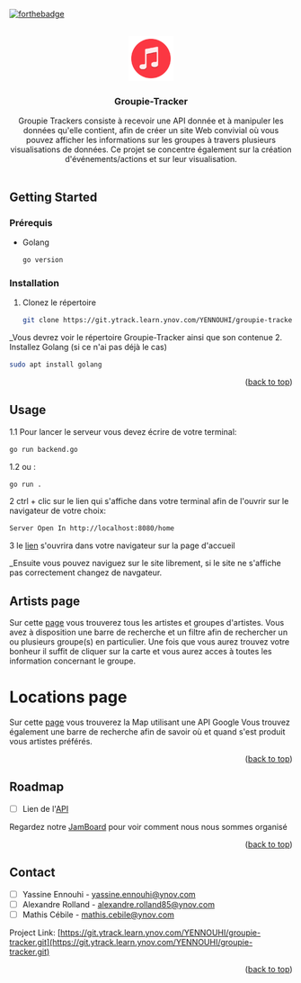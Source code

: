 [![forthebadge](https://forthebadge.com/images/badges/made-with-go.svg)][contributors-url]

<!-- PROJECT LOGO -->
<br />
<div align="center">
  <a href="https://git.ytrack.learn.ynov.com/YENNOUHI/groupie-tracker">
    <img src="./static/img/logo.png" alt="Logo" width="80" height="80">
  </a>

<h3 align="center">Groupie-Tracker</h3>

  <p align="center">
    Groupie Trackers consiste à recevoir une API donnée et à manipuler les données qu'elle contient, afin de créer un site Web convivial où vous pouvez afficher les informations sur les groupes à travers plusieurs visualisations de données. Ce projet se concentre également sur la création d'événements/actions et sur leur visualisation.
    <br />
    <br /> 
  </p>
</div>

<!-- GETTING STARTED -->
## Getting Started

### Prérequis

* Golang
  ```sh
  go version
  ```

### Installation

1. Clonez le répertoire
   ```sh
   git clone https://git.ytrack.learn.ynov.com/YENNOUHI/groupie-tracker.git
   ```
_Vous devrez voir le répertoire Groupie-Tracker ainsi que son contenue
2. Installez Golang (si ce n'ai pas déjà le cas)
   ```sh
   sudo apt install golang
   ```


<p align="right">(<a href="#top">back to top</a>)</p>



<!-- USAGE EXAMPLES -->
## Usage

1.1 Pour lancer le serveur vous devez écrire de votre terminal:
```sh
go run backend.go
```
1.2 ou :
```sh
go run .
```
2 ctrl + clic sur le lien qui s'affiche dans votre terminal afin de l'ouvrir sur le navigateur de votre choix:
```sh
Server Open In http://localhost:8080/home
```
3 le [lien](http://localhost:8080/home) s'ouvrira dans votre navigateur sur la page d'accueil

_Ensuite vous pouvez naviguez sur le site librement, si le site ne s'affiche pas correctement changez de navgateur.

## Artists page
 
 Sur cette [page](http://localhost:8080/artists) vous trouverez tous les artistes et groupes d'artistes.
 Vous avez à disposition une barre de recherche et un filtre afin de rechercher un ou plusieurs groupe(s) en particulier.
 Une fois que vous aurez trouvez votre bonheur il suffit de cliquer sur la carte et vous aurez acces à toutes les information concernant le groupe.

# Locations page

Sur cette [page](http://localhost:8080/locations) vous trouverez la Map utilisant une API Google
Vous trouvez également une barre de recherche afin de savoir où et quand s'est produit vous artistes préférés.
<p align="right">(<a href="#top">back to top</a>)</p>

<!-- ROADMAP -->
## Roadmap

- [ ] Lien de l'[API](https://groupietrackers.herokuapp.com/api)


Regardez notre [JamBoard](https://jamboard.google.com/d/1jU73aVwm4rNw5_GPL22fErTuJzbE6COGu4fxu_CPicY/edit?usp=sharing) pour voir comment nous nous sommes organisé


<p align="right">(<a href="#top">back to top</a>)</p>

<!-- CONTACT -->
## Contact

- [ ] Yassine Ennouhi - yassine.ennouhi@ynov.com
- [ ] Alexandre Rolland - alexandre.rolland85@ynov.com
- [ ] Mathis Cébile - mathis.cebile@ynov.com

Project Link: [https://git.ytrack.learn.ynov.com/YENNOUHI/groupie-tracker.git](https://git.ytrack.learn.ynov.com/YENNOUHI/groupie-tracker.git)

<p align="right">(<a href="#top">back to top</a>)</p>

<!-- MARKDOWN LINKS & IMAGES -->
<!-- https://www.markdownguide.org/basic-syntax/#reference-style-links -->
[contributors-shield]: https://img.shields.io/github/contributors/github_username/repo_name.svg?style=for-the-badge
[contributors-url]: https://go.dev/
[forks-shield]: https://img.shields.io/github/forks/github_username/repo_name.svg?style=for-the-badge
[forks-url]: https://github.com/github_username/repo_name/network/members
[stars-shield]: https://img.shields.io/github/stars/github_username/repo_name.svg?style=for-the-badge
[stars-url]: https://github.com/github_username/repo_name/stargazers
[issues-shield]: https://img.shields.io/github/issues/github_username/repo_name.svg?style=for-the-badge
[issues-url]: https://github.com/github_username/repo_name/issues
[license-shield]: https://img.shields.io/github/license/github_username/repo_name.svg?style=for-the-badge
[license-url]: https://github.com/github_username/repo_name/blob/master/LICENSE.txt
[linkedin-shield]: https://img.shields.io/badge/-LinkedIn-black.svg?style=for-the-badge&logo=linkedin&colorB=555
[linkedin-url]: https://linkedin.com/in/linkedin_username
[product-screenshot]: images/screenshot.png